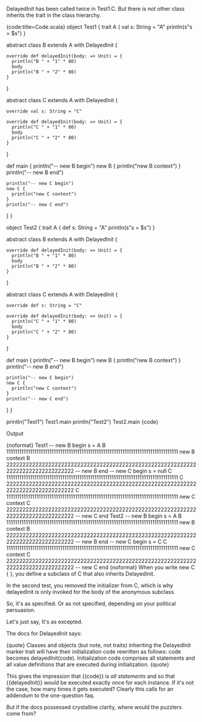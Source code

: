 DelayedInit has been called twice in Test1.C. But there is not other class inherits the trait in the class hierarchy.
 

{code:title=Code.scala}
object Test1 {
  trait A {
    val s: String = "A"
    println(s"s = $s")
  }

  abstract class B extends A with DelayedInit {

    override def delayedInit(body: => Unit) = {
      println("B " + "1" * 80)
      body
      println("B " + "2" * 80)
    }
  }

  abstract class C extends A with DelayedInit {

    override val s: String = "C"

    override def delayedInit(body: => Unit) = {
      println("C " + "1" * 80)
      body
      println("C " + "2" * 80)
    }
  }

  def main {
    println("-- new B begin")
    new B {
      println("new B context")
    }
    println("-- new B end")

    println("-- new C begin")
    new C {
      println("new C context")
    }
    println("-- new C end")
  }
}

object Test2 {
  trait A {
    def s: String = "A"
    println(s"s = $s")
  }

  abstract class B extends A with DelayedInit {

    override def delayedInit(body: => Unit) = {
      println("B " + "1" * 80)
      body
      println("B " + "2" * 80)
    }
  }

  abstract class C extends A with DelayedInit {

    override def s: String = "C"

    override def delayedInit(body: => Unit) = {
      println("C " + "1" * 80)
      body
      println("C " + "2" * 80)
    }
  }

  def main {
    println("-- new B begin")
    new B {
      println("new B context")
    }
    println("-- new B end")

    println("-- new C begin")
    new C {
      println("new C context")
    }
    println("-- new C end")
  }
}

println("Test1")
Test1.main
println("Test2")
Test2.main
{code}

Output

{noformat}
Test1
-- new B begin
s = A
B 11111111111111111111111111111111111111111111111111111111111111111111111111111111
new B context
B 22222222222222222222222222222222222222222222222222222222222222222222222222222222
-- new B end
-- new C begin
s = null
C 11111111111111111111111111111111111111111111111111111111111111111111111111111111
C 22222222222222222222222222222222222222222222222222222222222222222222222222222222
C 11111111111111111111111111111111111111111111111111111111111111111111111111111111
new C context
C 22222222222222222222222222222222222222222222222222222222222222222222222222222222
-- new C end
Test2
-- new B begin
s = A
B 11111111111111111111111111111111111111111111111111111111111111111111111111111111
new B context
B 22222222222222222222222222222222222222222222222222222222222222222222222222222222
-- new B end
-- new C begin
s = C
C 11111111111111111111111111111111111111111111111111111111111111111111111111111111
new C context
C 22222222222222222222222222222222222222222222222222222222222222222222222222222222
-- new C end
{noformat}
When you write new C { }, you define a subclass of C that also inherits DelayedInit.

In the second test, you removed the initializer from C, which is why delayedInit is only invoked for the body of the anonymous subclass.

So, it's as specified.  Or as not specified, depending on your political persuasion.

Let's just say, It's as excepted.



The docs for DelayedInit says:

{quote}
Classes and objects (but note, not traits) inheriting the DelayedInit marker trait will have their initialization code rewritten as follows: code becomes delayedInit(code).
Initialization code comprises all statements and all value definitions that are executed during initialization.
{quote}

This gives the impression that {{code}} is _all statements_ and so that {{delayedInit}} would be executed exactly once for each instance. If it's not the case, how many times it gets executed?
Clearly this calls for an addendum to the one-question faq.

But if the docs possessed crystalline clarity, where would the puzzlers come from?
